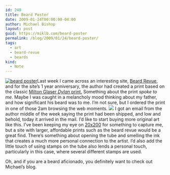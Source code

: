 ```yaml
---
id: 240
title: Beard Poster
date: 2009-01-24T00:00:00-04:00
author: Michael Bishop
layout: post
guid: https://miklb.com/beard-poster
permalink: /blog/2009/01/24/beard-poster/
tags:
  - art
  - beard-revue
  - beards
kind:
  - Note
---
```

<p><a href="http://4.bp.blogspot.com/_KYgjpL1TYxQ/SWr-EtMxm0I/AAAAAAAABV4/BqkqrCsiusA/s1600-h/Beard-Web3.jpg"><img src="http://miklb.com/user/files/beardrevue.jpg" alt="beard poster" class="right" /></a>Last week I came across an interesting site, <a href="http://www.beardrevue.com/2008/01/beard-poster.html">Beard Revue</a>, and for the site’s 1 year anniversary, the author had created a print based on the classic <a href="http://images.google.com/images?q=milton+glaser+bob+dylan">Milton Glaser <cite>Dylan</cite> print.</a>  Something about the print <em>spoke to me</em>.  Maybe I was caught in a melancholy mood thinking about my father, and how significant his beard was to me.  I’m not sure, but I ordered the print in one of those 2am browsing the web moments. <a href="http://www.flickr.com/photos/37431362@N00/3222992778"><img src="http://farm4.static.flickr.com/3384/3222992778_f18e159065_s.jpg" class="left" /></a> I got an email from the author middle of the week saying the print had been shipped, and low and behold, today it arrived in the mail.  I’d like to start buying more original art like this.   I’ve been keeping my eye on <a href="http://20x200.com">20x200</a> for something to capture me, but a site with larger, affordable prints such as the beard revue would be a great find.  There’s something about opening the tube and smelling the ink that creates a much more personal connection to the artist.  I’d also add the little touch of using stamps on the tube also lends a personal touch, particularly in this case, where several different stamps are used.</p>

<p>Oh, and if you are a beard aficionado, you definitely want to check out Michael’s blog.</p>